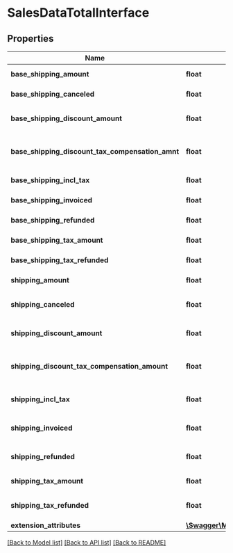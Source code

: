 # SalesDataTotalInterface

## Properties
Name | Type | Description | Notes
------------ | ------------- | ------------- | -------------
**base_shipping_amount** | **float** | Base shipping amount. | [optional] 
**base_shipping_canceled** | **float** | Base shipping canceled. | [optional] 
**base_shipping_discount_amount** | **float** | Base shipping discount amount. | [optional] 
**base_shipping_discount_tax_compensation_amnt** | **float** | Base shipping discount tax compensation amount. | [optional] 
**base_shipping_incl_tax** | **float** | Base shipping including tax. | [optional] 
**base_shipping_invoiced** | **float** | Base shipping invoiced. | [optional] 
**base_shipping_refunded** | **float** | Base shipping refunded. | [optional] 
**base_shipping_tax_amount** | **float** | Base shipping tax amount. | [optional] 
**base_shipping_tax_refunded** | **float** | Base shipping tax refunded. | [optional] 
**shipping_amount** | **float** | Shipping amount. | [optional] 
**shipping_canceled** | **float** | Shipping canceled amount. | [optional] 
**shipping_discount_amount** | **float** | Shipping discount amount. | [optional] 
**shipping_discount_tax_compensation_amount** | **float** | Shipping discount tax compensation amount. | [optional] 
**shipping_incl_tax** | **float** | Shipping including tax amount. | [optional] 
**shipping_invoiced** | **float** | Shipping invoiced amount. | [optional] 
**shipping_refunded** | **float** | Shipping refunded amount. | [optional] 
**shipping_tax_amount** | **float** | Shipping tax amount. | [optional] 
**shipping_tax_refunded** | **float** | Shipping tax refunded amount. | [optional] 
**extension_attributes** | [**\Swagger\Magento2Client\Model\SalesDataTotalExtensionInterface**](SalesDataTotalExtensionInterface.md) |  | [optional] 

[[Back to Model list]](../README.md#documentation-for-models) [[Back to API list]](../README.md#documentation-for-api-endpoints) [[Back to README]](../README.md)


